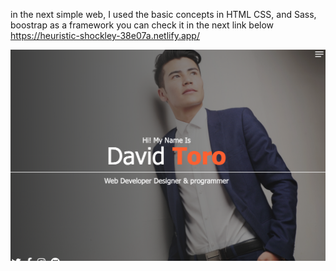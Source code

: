 in the next simple web, I used the basic concepts in HTML CSS, and Sass, boostrap as a framework
you can check it in the next link below
https://heuristic-shockley-38e07a.netlify.app/

<img src='https://github.com/TotoroDavid/simpleWebUsingSass/blob/master/Screen%20Shot%202021-04-27%20at%209.50.31%20am.png?raw=true'>

